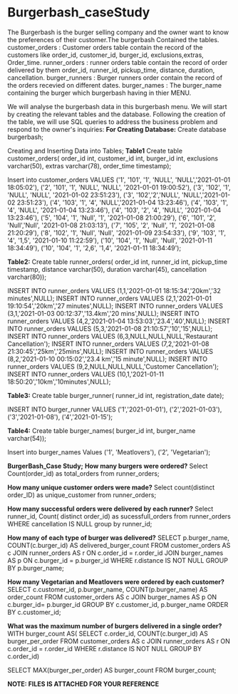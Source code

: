 # Burgerbash_caseStudy
The Burgerbash is the burger selling company and the owner want to know the preferences of their customer.The burgerbash Contained the tables.
customer_orders :  Customer orders table contain the record of the customers like order_id, customer_id, 	burger_id, 	exclusions,extras, Order_time.
runner_orders   :  runner orders table contain the record of  order delivered by them order_id, runner_id, pickup_time, distance, duration, cancellation.
burger_runners  :  Burger runners order contain the record of the orders recevied on different dates.
burger_names    : The burger_name  containing the burger which burgerbash having in thier MENU.

We will analyse the burgerbash data in this burgerbash menu. We will start by creating the relevant tables and the database. Following the creation of the table, we will use SQL queries to address the business problem and respond to the owner's inquiries:
**For Creating Database:**
  Create database burgerbash;

  Creating and Inserting Data into Tables;
  **Table1**
  Create table customer_orders(
order_id int,
customer_id int,
burger_id int,
exclusions varchar(50),
extras varchar(78),
order_time timestamp);

Insert into customer_orders 
VALUES ('1', '101', '1', 'NULL', 'NULL','2021-01-01 18:05:02'),
('2', '101', '1', 'NULL', 'NULL', '2021-01-01 19:00:52'),
('3', '102', '1', 'NULL', 'NULL', '2021-01-02 23:51:23'),
('3', '102','2','NULL', 'NULL','2021-01-02 23:51:23'),
('4', '103', '1', '4', 'NULL','2021-01-04 13:23:46'),
('4', '103', '1', '4', 'NULL', '2021-01-04 13:23:46'),
('4', '103', '2', '4', 'NULL', '2021-01-04 13:23:46'),
('5', '104', '1', 'Null', '1', '2021-01-08 21:00:29'),
('6', '101', '2', 'Null','Null', '2021-01-08 21:03:13'),
('7', '105', '2', 'Null', '1', '2021-01-08 21:20:29'),
('8', '102', '1', 'Null', 'Null', '2021-01-09 23:54:33'),
('9', '103', '1', '4', '1,5', '2021-01-10 11:22:59'),
('10', '104', '1', 'Null', 'Null', '2021-01-11 18:34:49'),
('10', '104', '1', '2,6', '1,4', '2021-01-11 18:34:49');

**Table2:**
Create table runner_orders(
order_id int,
runner_id int,
pickup_time timestamp,
distance varchar(50),
duration varchar(45),
cancellation varchar(80));

INSERT INTO runner_orders 
VALUES (1,1,'2021-01-01 18:15:34','20km','32 minutes',NULL);
INSERT INTO runner_orders VALUES (2,1,'2021-01-01 19:10:54','20km','27 minutes',NULL);
INSERT INTO runner_orders VALUES (3,1,'2021-01-03 00:12:37','13.4km','20 mins',NULL);
INSERT INTO runner_orders VALUES (4,2,'2021-01-04 13:53:03','23.4','40',NULL);
INSERT INTO runner_orders VALUES (5,3,'2021-01-08 21:10:57','10','15',NULL);
INSERT INTO runner_orders VALUES (6,3,NULL,NULL,NULL,'Restaurant Cancellation');
INSERT INTO runner_orders VALUES (7,2,'2021-01-08 21:30:45','25km','25mins',NULL);
INSERT INTO runner_orders VALUES (8,2,'2021-01-10 00:15:02','23.4 km','15 minute',NULL);
INSERT INTO runner_orders VALUES (9,2,NULL,NULL,NULL,'Customer Cancellation');
INSERT INTO runner_orders VALUES (10,1,'2021-01-11 18:50:20','10km','10minutes',NULL);

**Table3:**
Create table burger_runner(
runner_id int,
registration_date date);

INSERT INTO burger_runner
VALUES ('1','2021-01-01'),
	   ('2','2021-01-03'),
	   ('3','2021-01-08'),
	   ('4','2021-01-15');

**Table4:**
Create table burger_names(
burger_id int,
burger_name varchar(54));

Insert into burger_names
Values ('1', 'Meatlovers'),
('2', 'Vegetarian');

**BurgerBash_Case Study;**
**How many burgers were ordered?**
Select Count(order_id) as total_orders
from runner_orders;

**How many unique customer orders were made?**
Select count(distinct order_ID) as unique_customer 
from runner_orders;

**How many successful orders were delivered by each runner?**
Select runner_id, Count( distinct order_id) as sucessfull_orders
from runner_orders
WHERE cancellation IS NULL
group by runner_id;

**How many of each type of burger was delivered?** 
SELECT p.burger_name, COUNT(c.burger_id) AS delivered_burger_count
FROM customer_orders AS c
JOIN runner_orders AS r
ON c.order_id = r.order_id
JOIN burger_names AS p
ON c.burger_id = p.burger_id
WHERE r.distance  IS NOT NULL
GROUP BY p.burger_name;

**How many Vegetarian and Meatlovers were ordered by each customer?**
SELECT c.customer_id, p.burger_name, COUNT(p.burger_name) AS order_count
FROM customer_orders AS c
JOIN burger_names AS p
 ON c.burger_id= p.burger_id
GROUP BY c.customer_id, p.burger_name
ORDER BY c.customer_id;  

**What was the maximum number of burgers delivered in a single order?**
WITH burger_count  AS(
 SELECT c.order_id, COUNT(c.burger_id) AS burger_per_order
 FROM customer_orders AS c
 JOIN runner_orders AS r
  ON c.order_id = r.order_id
 WHERE r.distance IS NOT NULL
 GROUP BY c.order_id)
 
SELECT MAX(burger_per_order) AS burger_count
FROM burger_count;

**NOTE: FILES IS ATTACHED FOR YOUR REFERENCE**


